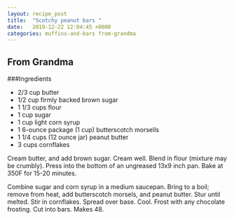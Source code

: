 ```yaml
---
layout: recipe_post
title:  "Scotchy peanut bars "
date:   2019-12-22 12:04:45 +0000
categories: muffins-and-bars from-grandma
---
```


## From Grandma
###Ingredients
* 2/3 cup butter
* 1/2 cup firmly backed brown sugar
* 1 1/3 cups flour
* 1 cup sugar
* 1 cup light corn syrup
* 1 6-ounce package (1 cup) butterscotch morsells
* 1 1/4 cups (12 ounce jar) peanut butter
* 3 cups cornflakes


Cream butter, and add brown sugar. Cream well. Blend in flour (mixture may be crumbly). Press into the bottom of an ungreased 13x9 inch pan. Bake at 350F for 15-20 minutes. 

Combine sugar and corn syrup in a medium saucepan. Bring to a boil; remove from heat, add butterscotch morsels, and peanut butter. Stur until melted. Stir in cornflakes. Spread over base. Cool. Frost with any chocolate frosting. Cut into bars. Makes 48.
